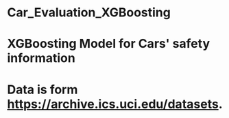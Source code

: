 # Car_Evaluation_XGBoosting
# XGBoosting Model for Cars' safety information
# Data is form https://archive.ics.uci.edu/datasets.
